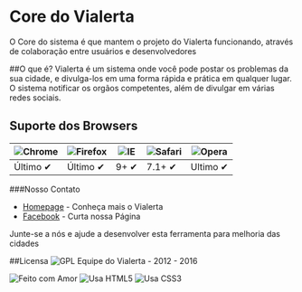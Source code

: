 # Core do Vialerta
O Core do sistema é que mantem o projeto do Vialerta funcionando, através de colaboração entre usuários e desenvolvedores

##O que é?
Vialerta é um sistema onde você pode postar os problemas da sua cidade, e divulga-los em uma forma rápida e prática em qualquer lugar. O sistema notificar os orgãos competentes, além de divulgar em várias redes sociais.

## Suporte dos Browsers

![Chrome](https://raw.github.com/alrra/browser-logos/master/chrome/chrome_48x48.png) | ![Firefox](https://raw.github.com/alrra/browser-logos/master/firefox/firefox_48x48.png) | ![IE](https://raw.github.com/alrra/browser-logos/master/internet-explorer/internet-explorer_48x48.png) | ![Safari](https://raw.github.com/alrra/browser-logos/master/safari/safari_48x48.png) | ![Opera](https://raw.github.com/alrra/browser-logos/master/opera/opera_48x48.png)
--- | --- | --- | --- | --- |
Último ✔ | Último ✔ | 9+ ✔ | 7.1+ ✔ | Ultimo ✔|


###Nosso Contato
* [Homepage](http://vialerta.cc) - Conheça mais o Vialerta
* [Facebook](https://facebook.com/vialerta) - Curta nossa Página

Junte-se a nós e ajude a desenvolver esta ferramenta para melhoria das cidades





##Licensa
![GPL](http://www.gnu.org/graphics/gplv3-88x31.png)  Equipe do Vialerta - 2012 - 2016

![Feito com Amor](http://forthebadge.com/images/badges/built-with-love.svg)
![Usa HTML5](http://forthebadge.com/images/badges/uses-html.svg)
![Usa CSS3](http://forthebadge.com/images/badges/uses-css.svg)


